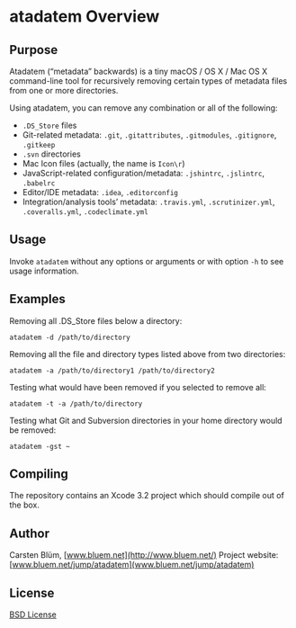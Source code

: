 atadatem Overview
=================

Purpose
-------

Atadatem (“metadata” backwards) is a tiny macOS / OS X / Mac OS X command-line tool for recursively removing certain types of metadata files from one or more directories.

Using atadatem, you can remove any combination or all of the following:
* `.DS_Store` files
* Git-related metadata: `.git`, `.gitattributes`, `.gitmodules`, `.gitignore`, `.gitkeep`
* `.svn` directories
* Mac Icon files (actually, the name is `Icon\r`)
* JavaScript-related configuration/metadata: `.jshintrc`, `.jslintrc`, `.babelrc`
* Editor/IDE metadata: `.idea`, `.editorconfig`
* Integration/analysis tools’ metadata: `.travis.yml`, `.scrutinizer.yml`, `.coveralls.yml`, `.codeclimate.yml`


Usage
-----
Invoke `atadatem` without any options or arguments or with option `-h` to see usage information.


Examples
--------
Removing all .DS_Store files below a directory:

	atadatem -d /path/to/directory

Removing all the file and directory types listed above from two directories:

	atadatem -a /path/to/directory1 /path/to/directory2

Testing what would have been removed if you selected to remove all:

	atadatem -t -a /path/to/directory

Testing what Git and Subversion directories in your home directory would be removed:

    atadatem -gst ~

Compiling
---------
The repository contains an Xcode 3.2 project which should compile out of the box.

Author
-----
Carsten Blüm, [www.bluem.net](http://www.bluem.net/)
Project website: [www.bluem.net/jump/atadatem](www.bluem.net/jump/atadatem)


License
----------
[BSD License](http://www.opensource.org/licenses/bsd-license.php)
